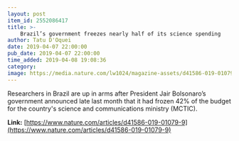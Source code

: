 ```yaml
---
layout: post
item_id: 2552086417
title: >-
    Brazil’s government freezes nearly half of its science spending
author: Tatu D'Oquei
date: 2019-04-07 22:00:00
pub_date: 2019-04-07 22:00:00
time_added: 2019-04-08 19:08:36
category: 
image: https://media.nature.com/lw1024/magazine-assets/d41586-019-01079-9/d41586-019-01079-9_16616316.jpg
---
```


Researchers in Brazil are up in arms after President Jair Bolsonaro’s government announced late last month that it had frozen 42% of the budget for the country's science and communications ministry (MCTIC).

**Link:** [https://www.nature.com/articles/d41586-019-01079-9](https://www.nature.com/articles/d41586-019-01079-9)

